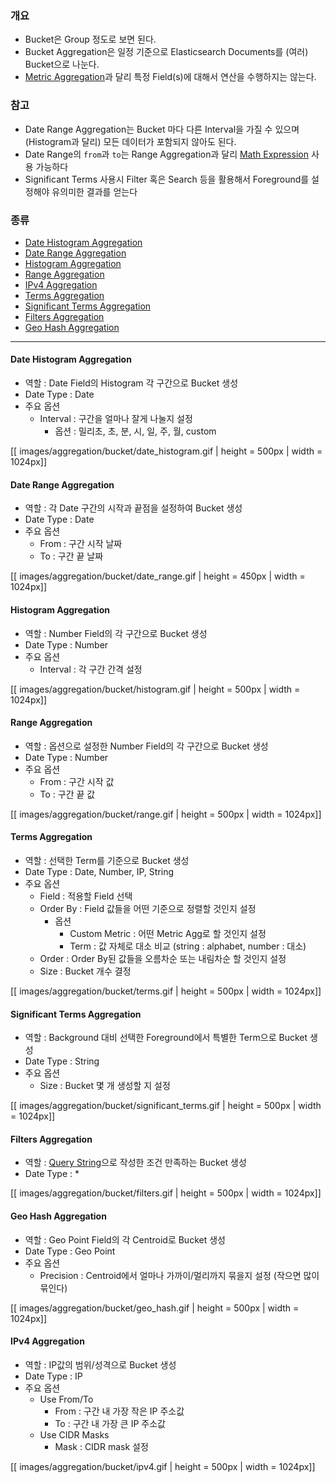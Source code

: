### 개요 
* Bucket은 Group 정도로 보면 된다.
* Bucket Aggregation은 일정 기준으로 Elasticsearch Documents를 (여러) Bucket으로 나눈다.
* [Metric Aggregation]()과 달리 특정 Field(s)에 대해서 연산을 수행하지는 않는다.

### 참고
* Date Range Aggregation는 Bucket 마다 다른 Interval을 가질 수 있으며 (Histogram과 달리) 모든 데이터가 포함되지 않아도 된다.
* Date Range의 `from`과 `to`는 Range Aggregation과 달리 [Math Expression](https://www.elastic.co/guide/en/elasticsearch/reference/5.5/common-options.html#date-math) 사용 가능하다
* Significant Terms 사용시 Filter 혹은 Search 등을 활용해서 Foreground를 설정해야 유의미한 결과를 얻는다

### 종류

* [Date Histogram Aggregation](#dh)
* [Date Range Aggregation](#dr)
* [Histogram Aggregation](#ha)
* [Range Aggregation](#ra)
* [IPv4 Aggregation](#ip)
* [Terms Aggregation](#ta)
* [Significant Terms Aggregation](#st)
* [Filters Aggregation](#fa)
* [Geo Hash Aggregation](#gh)

---

#### Date Histogram Aggregation<a name="dh"></a>

* 역할 : Date Field의 Histogram 각 구간으로 Bucket 생성
* Date Type : Date
* 주요 옵션
    * Interval : 구간을 얼마나 잘게 나눌지 설정
        * 옵션 : 밀리초, 초, 분, 시, 일, 주, 월, custom

[[ images/aggregation/bucket/date_histogram.gif | height = 500px | width = 1024px]]

#### Date Range Aggregation<a name="dr"></a>


* 역할 : 각 Date 구간의 시작과 끝점을 설정하여 Bucket 생성
* Date Type : Date
* 주요 옵션
    * From : 구간 시작 날짜
    * To : 구간 끝 날짜

[[ images/aggregation/bucket/date_range.gif | height = 450px | width = 1024px]]

#### Histogram Aggregation<a name="ha"></a>


* 역할 : Number Field의 각 구간으로 Bucket 생성
* Date Type : Number
* 주요 옵션
    * Interval : 각 구간 간격 설정

[[ images/aggregation/bucket/histogram.gif | height = 500px | width = 1024px]]

#### Range Aggregation<a name="ra"></a>


* 역할 : 옵션으로 설정한 Number Field의 각 구간으로 Bucket 생성
* Date Type : Number
* 주요 옵션
    * From : 구간 시작 값
    * To : 구간 끝 값

[[ images/aggregation/bucket/range.gif | height = 500px | width = 1024px]]

#### Terms Aggregation<a name="ta"></a>

* 역할 : 선택한 Term를 기준으로 Bucket 생성
* Date Type : Date, Number, IP, String
* 주요 옵션
    * Field : 적용할 Field 선택
    * Order By : Field 값들을 어떤 기준으로 정렬할 것인지 설정
        * 옵션
            * Custom Metric : 어떤 Metric Agg로 할 것인지 설정
            * Term : 값 자체로 대소 비교 (string : alphabet, number : 대소)
    * Order : Order By된 값들을 오름차순 또는 내림차순 할 것인지 설정
    * Size : Bucket 개수 결정

[[ images/aggregation/bucket/terms.gif | height = 500px | width = 1024px]]

#### Significant Terms Aggregation<a name="st"></a>

* 역할 : Background 대비 선택한 Foreground에서 특별한 Term으로 Bucket 생성
* Date Type : String
* 주요 옵션
    * Size : Bucket 몇 개 생성할 지 설정

[[ images/aggregation/bucket/significant_terms.gif | height = 500px | width = 1024px]]

#### Filters Aggregation<a name="fa"></a>

* 역할 : [Query String](https://www.elastic.co/guide/en/elasticsearch/reference/current/query-dsl-query-string-query.html)으로 작성한 조건 만족하는 Bucket 생성
* Date Type : *

[[ images/aggregation/bucket/filters.gif | height = 500px | width = 1024px]]

#### Geo Hash Aggregation<a name="gh"></a>

* 역할 : Geo Point Field의 각 Centroid로 Bucket 생성
* Date Type : Geo Point
* 주요 옵션
    * Precision : Centroid에서 얼마나 가까이/멀리까지 묶을지 설정 (작으면 많이 묶인다)

[[ images/aggregation/bucket/geo_hash.gif | height = 500px | width = 1024px]]

#### IPv4 Aggregation<a name="ip"></a>

* 역할 : IP값의 범위/성격으로 Bucket 생성
* Date Type : IP
* 주요 옵션
    * Use From/To
        * From  : 구간 내 가장 작은 IP 주소값
        * To : 구간 내 가장 큰 IP 주소값
    * Use CIDR Masks
        * Mask : CIDR mask 설정

[[ images/aggregation/bucket/ipv4.gif | height = 500px | width = 1024px]]